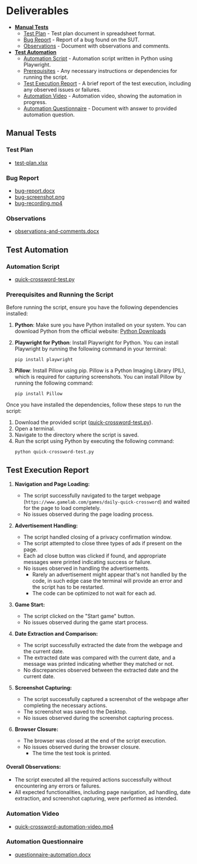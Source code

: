 # Deliverables
  - [**Manual Tests**](#manual-tests)
    - [Test Plan](#test-plan) - Test plan document in spreadsheet format.
    - [Bug Report](#bug-report) - Report of a bug found on the SUT.
    - [Observations](#observations) - Document with observations and comments.
  - [**Test Automation**](#test-automation)
    - [Automation Script](#automation-script) - Automation script written in Python using Playwright.
    - [Prerequisites](#prerequisites-and-running-the-script) - Any necessary instructions or dependencies for running the script.
    - [Test Execution Report](#test-execution-report) - A brief report of the test execution, including any observed issues or failures.
    - [Automation Video](#automation-video) - Automation video, showing the automation in progress.
    - [Automation Questionnaire](#automation-questionnaire) - Document with answer to provided automation question. 

## Manual Tests

### Test Plan
  - [test-plan.xlsx](https://github.com/heavenly-13/quick-crossword-test/blob/main/test-plan.xlsx)
### Bug Report
  - [bug-report.docx](https://github.com/heavenly-13/quick-crossword-test/blob/main/bug-report.docx)
  - [bug-screenshot.png](https://github.com/heavenly-13/quick-crossword-test/blob/main/bug-screenshot.png)
  - [bug-recording.mp4](https://github.com/heavenly-13/quick-crossword-test/blob/main/bug-recording.mp4)
### Observations
  - [observations-and-comments.docx](https://github.com/heavenly-13/quick-crossword-test/blob/main/observations-and-comments.docx)

## Test Automation

### Automation Script
  - [quick-crossword-test.py](https://github.com/heavenly-13/quick-crossword-test/blob/main/quick-crossword-test.py)

### Prerequisites and Running the Script

Before running the script, ensure you have the following dependencies installed:

1. **Python**: Make sure you have Python installed on your system. You can download Python from the official website: [Python Downloads](https://www.python.org/downloads/)

2. **Playwright for Python**: Install Playwright for Python. You can install Playwright by running the following command in your terminal:
   ```
   pip install playwright
   ```

3. **Pillow**: Install Pillow using pip. Pillow is a Python Imaging Library (PIL), which is required for capturing screenshots. You can install Pillow by running the following command:
   ```
   pip install Pillow
   ```

Once you have installed the dependencies, follow these steps to run the script:

1. Download the provided script ([quick-crossword-test.py](https://github.com/heavenly-13/quick-crossword-test/blob/main/quick-crossword-test.py)).
2. Open a terminal.
3. Navigate to the directory where the script is saved.
4. Run the script using Python by executing the following command:
   ```
   python quick-crossword-test.py
   ```
   
## Test Execution Report

1. **Navigation and Page Loading:**
   - The script successfully navigated to the target webpage (`https://www.gamelab.com/games/daily-quick-crossword`) and waited for the page to load completely.
   - No issues observed during the page loading process.

2. **Advertisement Handling:**
     - The script handled closing of a privacy confirmation window.
   - The script attempted to close three types of ads if present on the page.
   - Each ad close button was clicked if found, and appropriate messages were printed indicating success or failure.
   - No issues observed in handling the advertisements.
     - Rarely an advertisement might appear that's not handled by the code, in such edge case the terminal will provide an error and the script has to be restarted.
     - The code can be optimized to not wait for each ad.

4. **Game Start:**
   - The script clicked on the "Start game" button.
   - No issues observed during the game start process.

5. **Date Extraction and Comparison:**
   - The script successfully extracted the date from the webpage and the current date.
   - The extracted date was compared with the current date, and a message was printed indicating whether they matched or not.
   - No discrepancies observed between the extracted date and the current date.

6. **Screenshot Capturing:**
   - The script successfully captured a screenshot of the webpage after completing the necessary actions.
   - The screenshot was saved to the Desktop.
   - No issues observed during the screenshot capturing process.

7. **Browser Closure:**
   - The browser was closed at the end of the script execution.
   - No issues observed during the browser closure.
     - The time the test took is printed.

#### Overall Observations:
- The script executed all the required actions successfully without encountering any errors or failures.
- All expected functionalities, including page navigation, ad handling, date extraction, and screenshot capturing, were performed as intended.

### Automation Video
  - [quick-crossword-automation-video.mp4](https://github.com/heavenly-13/quick-crossword-test/blob/main/quick-crossword-automation-video.mp4)

### Automation Questionnaire
  - [questionnaire-automation.docx](https://github.com/heavenly-13/quick-crossword-test/blob/main/questionnaire-automation.docx)
